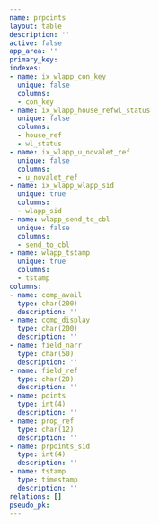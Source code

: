 ```yaml
---
name: prpoints
layout: table
description: ''
active: false
app_area: ''
primary_key: 
indexes:
- name: ix_wlapp_con_key
  unique: false
  columns:
  - con_key
- name: ix_wlapp_house_refwl_status
  unique: false
  columns:
  - house_ref
  - wl_status
- name: ix_wlapp_u_novalet_ref
  unique: false
  columns:
  - u_novalet_ref
- name: ix_wlapp_wlapp_sid
  unique: true
  columns:
  - wlapp_sid
- name: wlapp_send_to_cbl
  unique: false
  columns:
  - send_to_cbl
- name: wlapp_tstamp
  unique: true
  columns:
  - tstamp
columns:
- name: comp_avail
  type: char(200)
  description: ''
- name: comp_display
  type: char(200)
  description: ''
- name: field_narr
  type: char(50)
  description: ''
- name: field_ref
  type: char(20)
  description: ''
- name: points
  type: int(4)
  description: ''
- name: prop_ref
  type: char(12)
  description: ''
- name: prpoints_sid
  type: int(4)
  description: ''
- name: tstamp
  type: timestamp
  description: ''
relations: []
pseudo_pk: 
---
```


